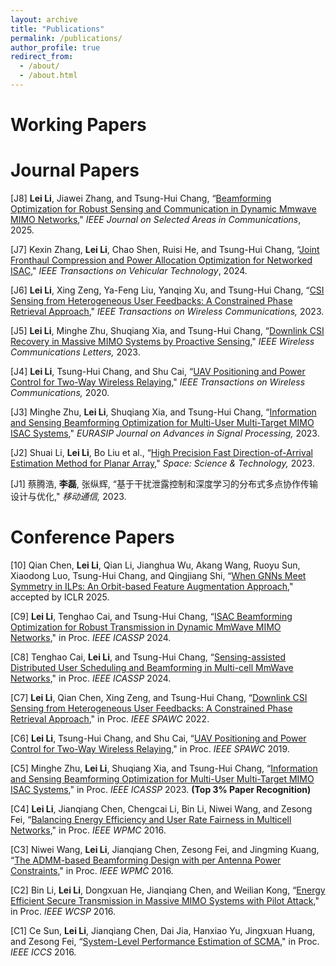 ```yaml
---
layout: archive
title: "Publications"
permalink: /publications/
author_profile: true
redirect_from: 
  - /about/
  - /about.html
---
```

Working Papers
======

Journal Papers
======
[J8] **Lei Li**, Jiawei Zhang, and Tsung-Hui Chang, “[Beamforming Optimization for Robust Sensing and Communication in Dynamic Mmwave MIMO Networks](https://ieeexplore.ieee.org/document/10845207)," _IEEE Journal on Selected Areas in Communications_, 2025. 

[J7] Kexin Zhang, **Lei Li**, Chao Shen, Ruisi He, and Tsung-Hui Chang, “[Joint Fronthaul Compression and Power Allocation Optimization for Networked ISAC](https://ieeexplore.ieee.org/document/10818419)," _IEEE Transactions on Vehicular Technology_, 2024.

[J6] **Lei Li**, Xing Zeng, Ya-Feng Liu, Yanqing Xu, and Tsung-Hui Chang, “[CSI Sensing from Heterogeneous User Feedbacks: A Constrained Phase Retrieval Approach](https://ieeexplore.ieee.org/document/10056863)," _IEEE Transactions on Wireless Communications,_ 2023. 

[J5] **Lei Li**, Minghe Zhu, Shuqiang Xia, and Tsung-Hui Chang, “[Downlink CSI Recovery in Massive MIMO Systems by Proactive Sensing](https://ieeexplore.ieee.org/document/9979723)," _IEEE Wireless Communications Letters,_ 2023.

[J4] **Lei Li**, Tsung-Hui Chang, and Shu Cai, 
“[UAV Positioning and Power Control for Two-Way Wireless Relaying](https://ieeexplore.ieee.org/document/8891916)," _IEEE Transactions on Wireless Communications,_ 2020.

[J3] Minghe Zhu, **Lei Li**, Shuqiang Xia, and Tsung-Hui Chang, “[Information and Sensing Beamforming Optimization for Multi-User Multi-Target MIMO ISAC Systems](https://link.springer.com/article/10.1186/s13634-023-00972-w)," _EURASIP Journal on Advances in Signal Processing,_ 2023.

[J2] Shuai Li, **Lei Li**, Bo Liu et al., “[High Precision Fast Direction-of-Arrival Estimation Method for Planar Array](https://spj.science.org/doi/10.34133/space.0019)," _Space: Science & Technology,_ 2023.

[J1] 蔡腾浩, **李磊**, 张纵辉, “基于干扰泄露控制和深度学习的分布式多点协作传输设计与优化," _移动通信,_ 2023.



Conference Papers
======
[10] Qian Chen, **Lei Li**, Qian Li, Jianghua Wu, Akang Wang, Ruoyu Sun, Xiaodong Luo, Tsung-Hui Chang, and Qingjiang Shi, “[When GNNs Meet Symmetry in ILPs: An Orbit-based Feature Augmentation Approach](https://openreview.net/forum?id=wVTJRnZ11Z)," accepted by ICLR 2025.

[C9] **Lei Li**, Tenghao Cai, and Tsung-Hui Chang, “[ISAC Beamforming Optimization for Robust Transmission in Dynamic MmWave MIMO Networks](https://ieeexplore.ieee.org/document/10448160)," in Proc. _IEEE ICASSP_ 2024.

[C8] Tenghao Cai, **Lei Li**, and Tsung-Hui Chang, “[Sensing-assisted Distributed User Scheduling and Beamforming in Multi-cell MmWave Networks](https://ieeexplore.ieee.org/document/10447645)," in Proc. _IEEE ICASSP_ 2024.


[C7] **Lei Li**, Qian Chen, Xing Zeng, and Tsung-Hui Chang, “[Downlink CSI Sensing from Heterogeneous User Feedbacks: A Constrained Phase Retrieval Approach](https://ieeexplore.ieee.org/document/9834015)," in Proc. _IEEE SPAWC_ 2022.

[C6] **Lei Li**, Tsung-Hui Chang, and Shu Cai, “[UAV Positioning and Power Control for Two-Way Wireless Relaying](https://ieeexplore.ieee.org/document/8815407)," in Proc. _IEEE SPAWC_ 2019.

[C5] Minghe Zhu, **Lei Li**, Shuqiang Xia, and Tsung-Hui Chang,
“[Information and Sensing Beamforming Optimization for Multi-User Multi-Target MIMO ISAC Systems](https://ieeexplore.ieee.org/document/10097000)," in Proc. _IEEE ICASSP_ 2023. **(Top 3% Paper Recognition)**

[C4] **Lei Li**, Jianqiang Chen, Chengcai Li, Bin Li, Niwei Wang, and Zesong Fei, “[Balancing Energy Efficiency and User Rate Fairness in Multicell Networks](https://ieeexplore.ieee.org/document/7954468),"
in Proc. _IEEE WPMC_ 2016.

[C3] Niwei Wang, **Lei Li**, Jianqiang Chen, Zesong Fei, and Jingming Kuang, “[The ADMM-based Beamforming Design with per Antenna Power Constraints](https://ieeexplore.ieee.org/document/7954528)," in Proc. _IEEE WPMC_ 2016. 

[C2] Bin Li, **Lei Li**, Dongxuan He, Jianqiang Chen, and Weilian Kong, “[Energy Efficient Secure Transmission in Massive MIMO Systems with Pilot Attack](https://ieeexplore.ieee.org/document/7752498)," in Proc. _IEEE WCSP_ 2016. 

[C1] Ce Sun, **Lei Li**, Jianqiang Chen, Dai Jia, Hanxiao Yu, Jingxuan Huang, and Zesong Fei, “[System-Level Performance Estimation of SCMA](https://ieeexplore.ieee.org/document/7833614)," in Proc. _IEEE ICCS_ 2016. 

